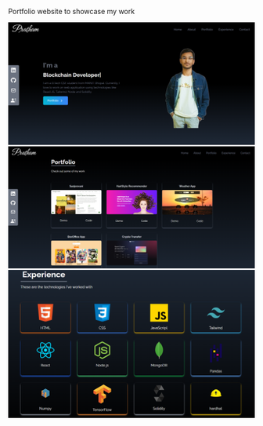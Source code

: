 Portfolio website to showcase my work

![alt text](image.png)
![alt text](image-4.png)
![alt text](image-2.png)